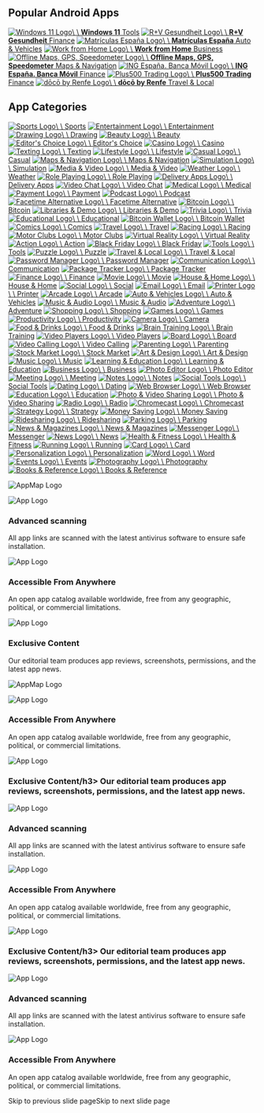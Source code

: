 ## Popular Android Apps

[![Windows 11 Logo](https://appmap.store/storage/apps/01JPC7ZEN2RS9V7DDTSSAPWTWN.avif)\\
\\
**Windows 11** Tools](https://appmap.store/en/apps/com.windows11.desktop) [![R+V Gesundheit Logo](https://appmap.store/storage/apps/01JM3GZXCACY5M41KMTX51TP7J.webp)\\
\\
**R+V Gesundheit** Finance](https://appmap.store/en/apps/de.ruv.gesundheit) [![Matrículas España Logo](https://appmap.store/storage/apps/01JK19BN6035RZDZJ53QQZE4S5.webp)\\
\\
**Matrículas España** Auto & Vehicles](https://appmap.store/en/apps/com.creature.matricula.app) [![Work from Home Logo](https://appmap.store/storage/apps/01JHW5D8ZYYM66F31TMGQKKG9X.webp)\\
\\
**Work from Home** Business](https://appmap.store/en/apps/id=onlinejobs.opportunities.employment) [![Offline Maps, GPS, Speedometer Logo](https://appmap.store/storage/apps/offline-maps-gps-speedometer.png)\\
\\
**Offline Maps, GPS, Speedometer** Maps & Navigation](https://appmap.store/en/apps/com.radarapp.trip.speedometer) [![ING España. Banca Móvil Logo](https://appmap.store/storage/apps/01JKCN5JAQ27F5JS9Y8Y2E2FAV.webp)\\
\\
**ING España. Banca Móvil** Finance](https://appmap.store/en/apps/www.ingdirect.nativeframe) [![Plus500 Trading Logo](https://appmap.store/storage/apps/01JEZZ2EA1MESG64MC536V7VYC.webp)\\
\\
**Plus500 Trading** Finance](https://appmap.store/en/apps/com.Plus500) [![dōcō by Renfe Logo](https://appmap.store/storage/apps/01JKAT1VACTQDEG6GHJB74X701.webp)\\
\\
**dōcō by Renfe** Travel & Local](https://appmap.store/en/apps/com.renfe.raas)

## App Categories

[![Sports Logo](https://appmap.store/storage/category-icons/sports.png)\\
\\
Sports](https://appmap.store/en/categories/sports) [![Entertainment Logo](https://appmap.store/storage/category-icons/entertainment.png)\\
\\
Entertainment](https://appmap.store/en/categories/entertainment) [![Drawing Logo](https://ui-avatars.com/api/?background=random&name=Drawing)\\
\\
Drawing](https://appmap.store/en/categories/drawing) [![Beauty Logo](https://appmap.store/storage/category-icons/beauty.png)\\
\\
Beauty](https://appmap.store/en/categories/beauty) [![Editor's Choice Logo](https://ui-avatars.com/api/?background=random&name=Editor%27s%20Choice)\\
\\
Editor's Choice](https://appmap.store/en/categories/editors-choice) [![Casino Logo](https://ui-avatars.com/api/?background=random&name=Casino)\\
\\
Casino](https://appmap.store/en/categories/casino) [![Texting Logo](https://ui-avatars.com/api/?background=random&name=Texting)\\
\\
Texting](https://appmap.store/en/categories/texting) [![Lifestyle Logo](https://appmap.store/storage/category-icons/lifestyle.png)\\
\\
Lifestyle](https://appmap.store/en/categories/lifestyle) [![Casual Logo](https://ui-avatars.com/api/?background=random&name=Casual)\\
\\
Casual](https://appmap.store/en/categories/casual) [![Maps & Navigation Logo](https://appmap.store/storage/category-icons/maps-and-navigation.png)\\
\\
Maps & Navigation](https://appmap.store/en/categories/maps-and-navigation) [![Simulation Logo](https://ui-avatars.com/api/?background=random&name=Simulation)\\
\\
Simulation](https://appmap.store/en/categories/simulation) [![Media & Video Logo](https://appmap.store/storage/category-icons/media-and-video.png)\\
\\
Media & Video](https://appmap.store/en/categories/media-and-video) [![Weather Logo](https://appmap.store/storage/category-icons/weather.png)\\
\\
Weather](https://appmap.store/en/categories/weather) [![Role Playing Logo](https://ui-avatars.com/api/?background=random&name=Role%20Playing)\\
\\
Role Playing](https://appmap.store/en/categories/role-playing) [![Delivery Apps Logo](https://ui-avatars.com/api/?background=random&name=Delivery%20Apps)\\
\\
Delivery Apps](https://appmap.store/en/categories/delivery-apps) [![Video Chat Logo](https://ui-avatars.com/api/?background=random&name=Video%20Chat)\\
\\
Video Chat](https://appmap.store/en/categories/video-chat) [![Medical Logo](https://appmap.store/storage/category-icons/medical.png)\\
\\
Medical](https://appmap.store/en/categories/medical) [![Payment Logo](https://ui-avatars.com/api/?background=random&name=Payment)\\
\\
Payment](https://appmap.store/en/categories/payment) [![Podcast Logo](https://ui-avatars.com/api/?background=random&name=Podcast)\\
\\
Podcast](https://appmap.store/en/categories/podcast) [![Facetime Alternative Logo](https://ui-avatars.com/api/?background=random&name=Facetime%20Alternative)\\
\\
Facetime Alternative](https://appmap.store/en/categories/facetime-alternative) [![Bitcoin Logo](https://ui-avatars.com/api/?background=random&name=Bitcoin)\\
\\
Bitcoin](https://appmap.store/en/categories/bitcoin) [![Libraries & Demo Logo](https://appmap.store/storage/category-icons/libraries-and-demo.png)\\
\\
Libraries & Demo](https://appmap.store/en/categories/libraries-and-demo) [![Trivia Logo](https://ui-avatars.com/api/?background=random&name=Trivia)\\
\\
Trivia](https://appmap.store/en/categories/trivia) [![Educational Logo](https://ui-avatars.com/api/?background=random&name=Educational)\\
\\
Educational](https://appmap.store/en/categories/educational) [![Bitcoin Wallet Logo](https://ui-avatars.com/api/?background=random&name=Bitcoin%20Wallet)\\
\\
Bitcoin Wallet](https://appmap.store/en/categories/bitcoin-wallet) [![Comics Logo](https://appmap.store/storage/category-icons/comics.png)\\
\\
Comics](https://appmap.store/en/categories/comics) [![Travel  Logo](https://ui-avatars.com/api/?background=random&name=Travel)\\
\\
Travel](https://appmap.store/en/categories/travel) [![Racing Logo](https://ui-avatars.com/api/?background=random&name=Racing)\\
\\
Racing](https://appmap.store/en/categories/racing) [![Motor Clubs Logo](https://ui-avatars.com/api/?background=random&name=Motor%20Clubs)\\
\\
Motor Clubs](https://appmap.store/en/categories/motor-clubs) [![Virtual Reality Logo](https://ui-avatars.com/api/?background=random&name=Virtual%20Reality)\\
\\
Virtual Reality](https://appmap.store/en/categories/virtual-reality) [![Action Logo](https://ui-avatars.com/api/?background=random&name=Action)\\
\\
Action](https://appmap.store/en/categories/action) [![Black Friday Logo](https://ui-avatars.com/api/?background=random&name=Black%20Friday)\\
\\
Black Friday](https://appmap.store/en/categories/black-friday) [![Tools Logo](https://appmap.store/storage/category-icons/tools.png)\\
\\
Tools](https://appmap.store/en/categories/tools) [![Puzzle Logo](https://ui-avatars.com/api/?background=random&name=Puzzle)\\
\\
Puzzle](https://appmap.store/en/categories/puzzle) [![Travel & Local Logo](https://appmap.store/storage/category-icons/travel-and-local.png)\\
\\
Travel & Local](https://appmap.store/en/categories/travel-and-local) [![Password Manager Logo](https://ui-avatars.com/api/?background=random&name=Password%20Manager)\\
\\
Password Manager](https://appmap.store/en/categories/password-manager) [![Communication Logo](https://appmap.store/storage/category-icons/communication.png)\\
\\
Communication](https://appmap.store/en/categories/communication) [![Package Tracker Logo](https://ui-avatars.com/api/?background=random&name=Package%20Tracker)\\
\\
Package Tracker](https://appmap.store/en/categories/package-tracker) [![Finance Logo](https://appmap.store/storage/category-icons/finance.png)\\
\\
Finance](https://appmap.store/en/categories/finance) [![Movie Logo](https://ui-avatars.com/api/?background=random&name=Movie)\\
\\
Movie](https://appmap.store/en/categories/movie) [![House & Home Logo](https://appmap.store/storage/category-icons/house-and-home.png)\\
\\
House & Home](https://appmap.store/en/categories/house-and-home) [![Social Logo](https://appmap.store/storage/category-icons/social.png)\\
\\
Social](https://appmap.store/en/categories/social) [![Email Logo](https://ui-avatars.com/api/?background=random&name=Email)\\
\\
Email](https://appmap.store/en/categories/email) [![Printer Logo](https://ui-avatars.com/api/?background=random&name=Printer)\\
\\
Printer](https://appmap.store/en/categories/printer) [![Arcade Logo](https://ui-avatars.com/api/?background=random&name=Arcade)\\
\\
Arcade](https://appmap.store/en/categories/arcade) [![Auto & Vehicles Logo](https://appmap.store/storage/category-icons/auto-and-vehicles.png)\\
\\
Auto & Vehicles](https://appmap.store/en/categories/auto-and-vehicles) [![Music & Audio Logo](https://appmap.store/storage/category-icons/music-and-audio.png)\\
\\
Music & Audio](https://appmap.store/en/categories/music-and-audio) [![Adventure Logo](https://ui-avatars.com/api/?background=random&name=Adventure)\\
\\
Adventure](https://appmap.store/en/categories/adventure) [![Shopping Logo](https://appmap.store/storage/category-icons/shopping.png)\\
\\
Shopping](https://appmap.store/en/categories/shopping) [![Games Logo](https://ui-avatars.com/api/?background=random&name=Games)\\
\\
Games](https://appmap.store/en/categories/games) [![Productivity Logo](https://appmap.store/storage/category-icons/productivity.png)\\
\\
Productivity](https://appmap.store/en/categories/productivity) [![Camera Logo](https://ui-avatars.com/api/?background=random&name=Camera)\\
\\
Camera](https://appmap.store/en/categories/camera) [![Food & Drinks Logo](https://appmap.store/storage/category-icons/food-and-drinks.png)\\
\\
Food & Drinks](https://appmap.store/en/categories/food-and-drinks) [![Brain Training Logo](https://ui-avatars.com/api/?background=random&name=Brain%20Training)\\
\\
Brain Training](https://appmap.store/en/categories/brain-training) [![Video Players Logo](https://ui-avatars.com/api/?background=random&name=Video%20Players)\\
\\
Video Players](https://appmap.store/en/categories/video-players) [![Board Logo](https://ui-avatars.com/api/?background=random&name=Board)\\
\\
Board](https://appmap.store/en/categories/board) [![Video Calling Logo](https://ui-avatars.com/api/?background=random&name=Video%20Calling)\\
\\
Video Calling](https://appmap.store/en/categories/video-calling) [![Parenting Logo](https://appmap.store/storage/category-icons/parenting.png)\\
\\
Parenting](https://appmap.store/en/categories/parenting) [![Stock Market Logo](https://ui-avatars.com/api/?background=random&name=Stock%20Market)\\
\\
Stock Market](https://appmap.store/en/categories/stock-market) [![Art & Design Logo](https://appmap.store/storage/category-icons/art-and-design.png)\\
\\
Art & Design](https://appmap.store/en/categories/art-and-design) [![Music Logo](https://ui-avatars.com/api/?background=random&name=Music)\\
\\
Music](https://appmap.store/en/categories/music) [![Learning & Education Logo](https://ui-avatars.com/api/?background=random&name=Learning%20&%20Education)\\
\\
Learning & Education](https://appmap.store/en/categories/learning-and-education) [![Business Logo](https://appmap.store/storage/category-icons/business.png)\\
\\
Business](https://appmap.store/en/categories/business) [![Photo Editor Logo](https://ui-avatars.com/api/?background=random&name=Photo%20Editor)\\
\\
Photo Editor](https://appmap.store/en/categories/photo-editor) [![Meeting Logo](https://ui-avatars.com/api/?background=random&name=Meeting)\\
\\
Meeting](https://appmap.store/en/categories/meeting) [![Notes Logo](https://ui-avatars.com/api/?background=random&name=Notes)\\
\\
Notes](https://appmap.store/en/categories/notes) [![Social Tools Logo](https://ui-avatars.com/api/?background=random&name=Social%20Tools)\\
\\
Social Tools](https://appmap.store/en/categories/social-tools) [![Dating Logo](https://appmap.store/storage/category-icons/dating.png)\\
\\
Dating](https://appmap.store/en/categories/dating) [![Web Browser Logo](https://ui-avatars.com/api/?background=random&name=Web%20Browser)\\
\\
Web Browser](https://appmap.store/en/categories/web-browser) [![Education Logo](https://appmap.store/storage/category-icons/education.png)\\
\\
Education](https://appmap.store/en/categories/education) [![Photo & Video Sharing Logo](https://ui-avatars.com/api/?background=random&name=Photo%20&%20Video%20Sharing)\\
\\
Photo & Video Sharing](https://appmap.store/en/categories/photo-and-video-sharing) [![Radio Logo](https://ui-avatars.com/api/?background=random&name=Radio)\\
\\
Radio](https://appmap.store/en/categories/radio) [![Chromecast Logo](https://ui-avatars.com/api/?background=random&name=Chromecast)\\
\\
Chromecast](https://appmap.store/en/categories/chromecast) [![Strategy Logo](https://ui-avatars.com/api/?background=random&name=Strategy)\\
\\
Strategy](https://appmap.store/en/categories/strategy) [![Money Saving Logo](https://ui-avatars.com/api/?background=random&name=Money%20Saving)\\
\\
Money Saving](https://appmap.store/en/categories/money-saving) [![Ridesharing Logo](https://ui-avatars.com/api/?background=random&name=Ridesharing)\\
\\
Ridesharing](https://appmap.store/en/categories/ridesharing) [![Parking Logo](https://ui-avatars.com/api/?background=random&name=Parking)\\
\\
Parking](https://appmap.store/en/categories/parking) [![News & Magazines Logo](https://appmap.store/storage/category-icons/news-and-magazines.png)\\
\\
News & Magazines](https://appmap.store/en/categories/news-and-magazines) [![Messenger Logo](https://ui-avatars.com/api/?background=random&name=Messenger)\\
\\
Messenger](https://appmap.store/en/categories/messenger) [![News Logo](https://ui-avatars.com/api/?background=random&name=News)\\
\\
News](https://appmap.store/en/categories/news) [![Health & Fitness Logo](https://appmap.store/storage/category-icons/health-and-fitness.png)\\
\\
Health & Fitness](https://appmap.store/en/categories/health-and-fitness) [![Running Logo](https://ui-avatars.com/api/?background=random&name=Running)\\
\\
Running](https://appmap.store/en/categories/running) [![Card Logo](https://ui-avatars.com/api/?background=random&name=Card)\\
\\
Card](https://appmap.store/en/categories/card) [![Personalization Logo](https://appmap.store/storage/category-icons/personalization.png)\\
\\
Personalization](https://appmap.store/en/categories/personalization) [![Word Logo](https://ui-avatars.com/api/?background=random&name=Word)\\
\\
Word](https://appmap.store/en/categories/word) [![Events Logo](https://appmap.store/storage/category-icons/events.png)\\
\\
Events](https://appmap.store/en/categories/events) [![Photography Logo](https://appmap.store/storage/category-icons/photography.png)\\
\\
Photography](https://appmap.store/en/categories/photography) [![Books & Reference Logo](https://appmap.store/storage/category-icons/books-and-reference.png)\\
\\
Books & Reference](https://appmap.store/en/categories/books-and-reference)

![AppMap Logo](https://appmap.store/images/app-logo-light.png)

![App Logo](https://appmap.store/images/advanced-scanning.png)

### Advanced scanning

All app links are scanned with the latest antivirus software to ensure safe installation.


![App Logo](https://appmap.store/images/accessible-anywhere.png)

### Accessible From Anywhere

An open app catalog available worldwide, free from any geographic, political, or commercial limitations.

![App Logo](https://appmap.store/images/exclusive-content.png)

### Exclusive Content

Our editorial team produces app reviews, screenshots, permissions, and the latest app news.

![AppMap Logo](https://appmap.store/images/app-logo-light.png)

![App Logo](https://appmap.store/images/accessible-anywhere.png)

### Accessible From Anywhere

An open app catalog available worldwide, free from any geographic, political, or commercial limitations.

![App Logo](https://appmap.store/images/exclusive-content.png)

### Exclusive Content/h3>     Our editorial team produces app reviews, screenshots, permissions, and the latest app news.

![App Logo](https://appmap.store/images/advanced-scanning.png)

### Advanced scanning

All app links are scanned with the latest antivirus software to ensure safe installation.

![App Logo](https://appmap.store/images/accessible-anywhere.png)

### Accessible From Anywhere

An open app catalog available worldwide, free from any geographic, political, or commercial limitations.

![App Logo](https://appmap.store/images/exclusive-content.png)

### Exclusive Content/h3>     Our editorial team produces app reviews, screenshots, permissions, and the latest app news.

![App Logo](https://appmap.store/images/advanced-scanning.png)

### Advanced scanning

All app links are scanned with the latest antivirus software to ensure safe installation.

![App Logo](https://appmap.store/images/accessible-anywhere.png)

### Accessible From Anywhere

An open app catalog available worldwide, free from any geographic, political, or commercial limitations.

Skip to previous slide pageSkip to next slide page